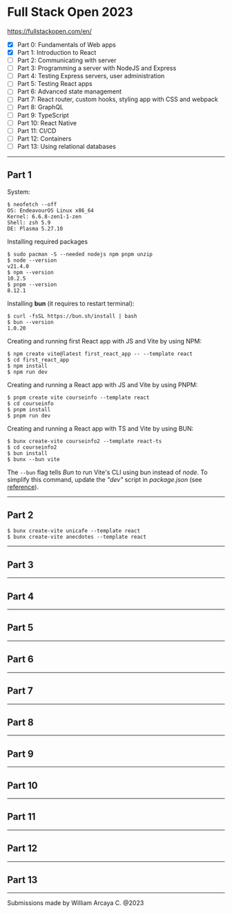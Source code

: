 # Full Stack Open 2023

https://fullstackopen.com/en/

- [x] Part 0: Fundamentals of Web apps
- [x] Part 1: Introduction to React
- [ ] Part 2: Communicating with server
- [ ] Part 3: Programming a server with NodeJS and Express
- [ ] Part 4: Testing Express servers, user administration
- [ ] Part 5: Testing React apps
- [ ] Part 6: Advanced state management
- [ ] Part 7: React router, custom hooks, styling app with CSS and webpack
- [ ] Part 8: GraphQL
- [ ] Part 9: TypeScript
- [ ] Part 10: React Native
- [ ] Part 11: CI/CD
- [ ] Part 12: Containers
- [ ] Part 13: Using relational databases

---
## Part 1

System:
```
$ neofetch --off
OS: EndeavourOS Linux x86_64 
Kernel: 6.6.8-zen1-1-zen 
Shell: zsh 5.9 
DE: Plasma 5.27.10 
```

Installing required packages
```
$ sudo pacman -S --needed nodejs npm pnpm unzip
$ node --version           
v21.4.0
$ npm --version 
10.2.5
$ pnpm --version 
8.12.1
```
Installing **bun** (it requires to restart terminal):
```
$ curl -fsSL https://bun.sh/install | bash 
$ bun --version
1.0.20
```
Creating and running first React app with JS and Vite by using NPM:
```
$ npm create vite@latest first_react_app -- --template react
$ cd first_react_app
$ npm install
$ npm run dev
```

Creating and running a React app with JS and Vite by using PNPM:
```
$ pnpm create vite courseinfo --template react
$ cd courseinfo
$ pnpm install
$ pnpm run dev
```
Creating and running a React app with TS and Vite by using BUN:
```
$ bunx create-vite courseinfo2 --template react-ts
$ cd courseinfo2
$ bun install
$ bunx --bun vite
```
The `--bun` flag tells *Bun* to run Vite's CLI using bun instead of *node*. To simplify this command, update the *"dev"* script in *package.json* (see [reference](https://bun.sh/guides/ecosystem/vite)).

---
## Part 2
```
$ bunx create-vite unicafe --template react
$ bunx create-vite anecdotes --template react
```
---
## Part 3
---
## Part 4
---
## Part 5
---
## Part 6
---
## Part 7
---
## Part 8
---
## Part 9
---
## Part 10
---
## Part 11
---
## Part 12
---
## Part 13
---
Submissions made by William Arcaya C. @2023